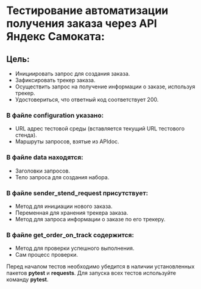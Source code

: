 ﻿# Тестирование автоматизации получения заказа через API Яндекс Самоката:
## Цель:

- Инициировать запрос для создания заказа.
- Зафиксировать трекер заказа.
- Осуществить запрос на получение информации о заказе, используя трекер.
- Удостовериться, что ответный код соответствует 200.
  
### В файле configuration указано:
- URL адрес тестовой среды (вставляется текущий URL тестового стенда).
- Маршруты запросов, взятые из APIdoc.
  
### В файле data находятся:
- Заголовки запросов.
- Тело запроса для создания набора.
  
### В файле sender_stend_request присутствует:
- Метод для инициации нового заказа.
- Переменная для хранения трекера заказа.
- Метод для запроса информации о заказе по его трекеру.
  
### В файле get_order_on_track содержится:
- Метод для проверки успешного выполнения.
- Сам процесс проверки.


Перед началом тестов необходимо убедится в наличии установленных пакетов **pytest** и **requests**.
Для запуска всех тестов используйте команду **pytest**.
